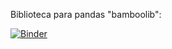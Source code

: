 Biblioteca para pandas "bamboolib":

[![Binder](https://mybinder.org/badge_logo.svg)](https://mybinder.org/v2/gh/odairjosebellini/pandas/HEAD?labpath=bamboolib)
